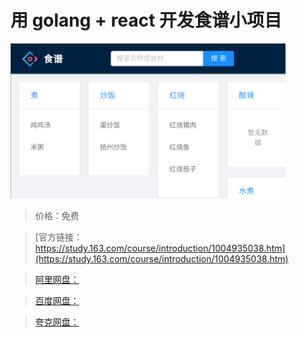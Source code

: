 # 用 golang + react 开发食谱小项目

![img](../../../assets/study163/free/6751791FC1FB193504B09EC2CC8739A6.png)

> 价格：免费

> [官方链接：https://study.163.com/course/introduction/1004935038.htm](https://study.163.com/course/introduction/1004935038.htm)

> [阿里网盘：]()

> [百度网盘：]()

> [夸克网盘：]()
